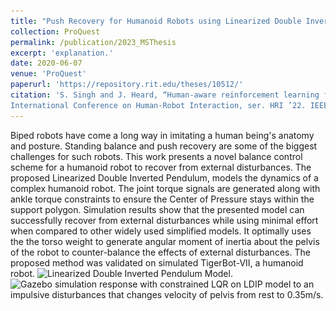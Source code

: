 ```yaml
---
title: "Push Recovery for Humanoid Robots using Linearized Double Inverted Pendulum"
collection: ProQuest
permalink: /publication/2023_MSThesis
excerpt: 'explanation.'
date: 2020-06-07
venue: 'ProQuest'
paperurl: 'https://repository.rit.edu/theses/10512/'
citation: 'S. Singh and J. Heard, “Human-aware reinforcement learning for adaptive human robot teaming,” in Proceedings of the 2022 ACM/IEEE
International Conference on Human-Robot Interaction, ser. HRI ’22. IEEE Press, 2022, p. 1049–1052.'
---
```

Biped robots have come a long way in imitating a human being's anatomy and posture. Standing balance and push recovery are some of the biggest challenges for such robots. This work presents a novel balance control scheme for a humanoid robot to recover from external disturbances. The proposed Linearized Double Inverted Pendulum, models the dynamics of a complex humanoid robot. The joint torque signals are generated along with ankle torque constraints to ensure the Center of Pressure stays within the support polygon. Simulation results show that the presented model can successfully recover from external disturbances while using minimal effort when compared to other widely used simplified models. It optimally uses the the torso weight to generate angular moment of inertia about the pelvis of the robot to counter-balance the effects of external disturbances. The proposed method was validated on simulated TigerBot-VII, a humanoid robot.
![Linearized Double Inverted Pendulum Model.](\../images/LDIP-robot.png)
![Gazebo simulation response with constrained LQR on LDIP model to an impulsive disturbances that changes velocity of pelvis from rest to 0.35m/s.](\../images/Gazebo_sim_horizontal.png)